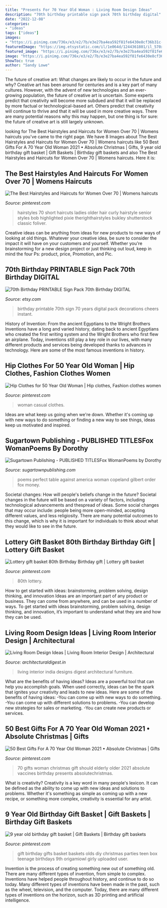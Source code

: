 ```yaml
---
title: "Presents For 70 Year Old Woman : Living Room Design Ideas"
description: "70th birthday printable sign pack 70th birthday digital"
date: "2022-12-08"
categories:
- "ideas"
tags: ["ideas"]
images:
- "https://i.pinimg.com/736x/e3/e2/7b/e3e27ba4ea592f81fe6430e8cf36b31c--teen-gift-baskets-birthday-gift-baskets.jpg?b=t"
featuredImage: "https://img.etsystatic.com/il/1e064d/1244361801/il_570xN.1244361801_gnwh.jpg?version=0"
featured_image: "https://i.pinimg.com/736x/e3/e2/7b/e3e27ba4ea592f81fe6430e8cf36b31c--teen-gift-baskets-birthday-gift-baskets.jpg?b=t"
image: "https://i.pinimg.com/736x/e3/e2/7b/e3e27ba4ea592f81fe6430e8cf36b31c--teen-gift-baskets-birthday-gift-baskets.jpg?b=t"
ShowToc: true
author: "Sandy Lowe"
---
```



The future of creative art: What changes are likely to occur in the future and why?
Creative art has been around for centuries and is a key part of many cultures. However, with the advent of new technologies and an ever-growing population, the future of creative art is uncertain. Some experts predict that creativity will become more subdued and that it will be replaced by more factual or technological-based art. Others predict that creativity will continue to thrive and that it will be used in more creative ways. There are many potential reasons why this may happen, but one thing is for sure: the future of creative art is still largely unknown.

	

		
looking for The Best Hairstyles and Haircuts for Women Over 70 | Womens haircuts you've came to the right page. We have 8 Images about The Best Hairstyles and Haircuts for Women Over 70 | Womens haircuts like 50 Best Gifts For A 70 Year Old Woman 2021 • Absolute Christmas | Gifts, 9 year old birthday gift basket | Gift Baskets | Birthday gift baskets and also The Best Hairstyles and Haircuts for Women Over 70 | Womens haircuts. Here it is:
		
    
## The Best Hairstyles And Haircuts For Women Over 70 | Womens Haircuts

<img loading=lazy src="https://i.pinimg.com/736x/8e/0d/da/8e0ddaa485cab5d9d6a5918b70ca3735--hairstyles-for-older-ladies-short-curly-hairstyles.jpg" onerror="this.onerror=null;this.src='https://tse4.mm.bing.net/th?id=OIP.uivStj2jSxncrXy9CyDx2wHaLL&amp;pid=15.1';" alt="The Best Hairstyles and Haircuts for Women Over 70 | Womens haircuts">

_Source: pinterest.com_

>hairstyles 70 short haircuts ladies older hair curly hairstyle senior styles bob highlighted pixie therighthairstyles bukley shutterstock classic foliver. 

	

Creative ideas can be anything from ideas for new products to new ways of looking at old things. Whatever your creative idea, be sure to consider the impact it will have on your customers and yourself. Whether you're brainstorming for a new design project or just thinking out loud, keep in mind the four Ps: product, price, Promotion, and Pic.

    
## 70th Birthday PRINTABLE Sign Pack 70th Birthday DIGITAL

<img loading=lazy src="https://img.etsystatic.com/il/1e064d/1244361801/il_570xN.1244361801_gnwh.jpg?version=0" onerror="this.onerror=null;this.src='https://tse4.mm.bing.net/th?id=OIP.N5RIGLar7pXDIJ3v7TYNfQHaF7&amp;pid=15.1';" alt="70th Birthday PRINTABLE Sign Pack 70th Birthday DIGITAL">

_Source: etsy.com_

>birthday printable 70th sign 70 years digital pack decorations cheers instant. 

	

History of Invention: From the ancient Egyptians to the Wright Brothers
Inventions have a long and varied history, dating back to ancient Egyptians who created the first writing system and the Wright Brothers who first flew an airplane. Today, inventions still play a key role in our lives, with many different products and services being developed thanks to advances in technology. Here are some of the most famous inventions in history.

    
## Hip Clothes For 50 Year Old Woman | Hip Clothes, Fashion Clothes Women

<img loading=lazy src="https://i.pinimg.com/736x/3a/5d/dc/3a5ddc6f3b1774c74e6c3b8644291c14.jpg" onerror="this.onerror=null;this.src='https://tse1.mm.bing.net/th?id=OIP.anUmmonh4Toxi_ouJFQ8FgAAAA&amp;pid=15.1';" alt="Hip Clothes for 50 Year Old Woman | Hip clothes, Fashion clothes women">

_Source: pinterest.com_

>woman casual clothes. 

	

Ideas are what keep us going when we're down. Whether it's coming up with new ways to do something or finding a new way to see things, ideas keep us motivated and inspired.

    
## Sugartown Publishing - PUBLISHED TITLESFox WomanPoems By Dorothy

<img loading=lazy src="http://sugartownpublishing.com/yahoo_site_admin/assets/images/At_My_Table_350_dpi.80123040_std.jpg" onerror="this.onerror=null;this.src='https://tse2.mm.bing.net/th?id=OIP.Hl83xAOoFi5eY-8AYRIoPQAAAA&amp;pid=15.1';" alt="Sugartown Publishing - PUBLISHED TITLESFox WomanPoems by Dorothy">

_Source: sugartownpublishing.com_

>poems perfect table against america woman copeland gilbert order fox money. 

	

Societal changes: How will people's beliefs change in the future?
Societal changes in the future will be based on a variety of factors, including technological advancements and thespread of ideas. Some social changes that may occur include: people being more open-minded, accepting different values, and less religiosity. There are many potential outcomes to this change, which is why it is important for individuals to think about what they would like to see in the future.

    
## Lottery Gift Basket 80th Birthday Birthday Gift | Lottery Gift Basket

<img loading=lazy src="https://i.pinimg.com/originals/b3/e4/66/b3e466084430d7ceab8ef81f63b5f663.jpg" onerror="this.onerror=null;this.src='https://tse1.mm.bing.net/th?id=OIP.v0sT8ct0vJ62S7mv_XMizQHaJ4&amp;pid=15.1';" alt="Lottery gift basket 80th Birthday Birthday gift | Lottery gift basket">

_Source: pinterest.com_

>80th lottery. 

	

How to get started with ideas: brainstorming, problem solving, design thinking, and innovation
Ideas are an important part of any product or business. They can come from anywhere, and can be used in a number of ways. To get started with ideas brainstorming, problem solving, design thinking, and innovation, it’s important to understand what they are and how they can be used.

    
## Living Room Design Ideas | Living Room Interior Design | Architectural

<img loading=lazy src="https://assets.architecturaldigest.in/photos/600838bce6e1f64740188f4d/4:3/w_1600%2Cc_limit/Nitin-Kohli-Home-Jaipur-featured-1366x768.jpg" onerror="this.onerror=null;this.src='https://tse3.mm.bing.net/th?id=OIP.DNB7nE6SAK6hO998vkiPvgHaFj&amp;pid=15.1';" alt="Living Room Design Ideas | Living Room Interior Design | Architectural">

_Source: architecturaldigest.in_

>living interior india designs digest architectural furniture. 

	

What are the benefits of having ideas?
Ideas are a powerful tool that can help you accomplish goals. When used correctly, ideas can be the spark that ignites your creativity and leads to new ideas. Here are some of the benefits of having ideas: 
-You can come up with new ways to do something. 
-You can come up with different solutions to problems. 
-You can develop new strategies for sales or marketing. 
-You can create new products or services.

    
## 50 Best Gifts For A 70 Year Old Woman 2021 • Absolute Christmas | Gifts

<img loading=lazy src="https://i.pinimg.com/736x/50/88/61/5088611c483b7f8c1034cf35a3a5bc2c.jpg" onerror="this.onerror=null;this.src='https://tse1.mm.bing.net/th?id=OIP.IZrGqEK-HhfC9X2id5-lRQHaLG&amp;pid=15.1';" alt="50 Best Gifts For A 70 Year Old Woman 2021 • Absolute Christmas | Gifts">

_Source: pinterest.com_

>70 gifts woman christmas gift should elderly older 2021 absolute vaccines birthday presents absolutechristmas. 

	

What is creativity?
Creativity is a key word in many people's lexicon. It can be defined as the ability to come up with new ideas and solutions to problems. Whether it's something as simple as coming up with a new recipe, or something more complex, creativity is essential for any artist.

    
## 9 Year Old Birthday Gift Basket | Gift Baskets | Birthday Gift Baskets

<img loading=lazy src="https://i.pinimg.com/736x/e3/e2/7b/e3e27ba4ea592f81fe6430e8cf36b31c--teen-gift-baskets-birthday-gift-baskets.jpg?b=t" onerror="this.onerror=null;this.src='https://tse2.mm.bing.net/th?id=OIP.HcDpMbF2AeOjwP-0RkSZSwHaJ3&amp;pid=15.1';" alt="9 year old birthday gift basket | Gift Baskets | Birthday gift baskets">

_Source: pinterest.com_

>gift birthday gifts basket baskets olds diy christmas parties teen box teenage birthdays 9th origamiowl girly uploaded user. 

	

Invention is the process of creating something new out of something old. There are many different types of invention, from simple to complex. Inventions have helped people throughout history, and continue to do so today. Many different types of inventions have been made in the past, such as the wheel, television, and the computer. Today, there are many different types of inventions on the horizon, such as 3D printing and artificial intelligence.

